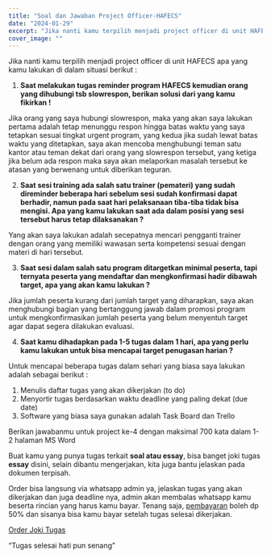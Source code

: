 ```yaml
---
title: "Soal dan Jawaban Project Officer-HAFECS"
date: "2024-01-29"
excerpt: "Jika nanti kamu terpilih menjadi project officer di unit HAFECS"
cover_image: ""
---
```


Jika nanti kamu terpilih menjadi project officer di unit HAFECS apa yang kamu lakukan di dalam situasi berikut :

1.  **Saat melakukan tugas reminder program HAFECS kemudian orang yang dihubungi tsb slowrespon, berikan solusi dari yang kamu fikirkan !**

Jika orang yang saya hubungi slowrespon, maka yang akan saya lakukan pertama adalah tetap menunggu respon hingga batas waktu yang saya tetapkan sesuai tingkat urgent program, yang kedua jika sudah lewat batas waktu yang ditetapkan, saya akan mencoba menghubungi teman satu kantor atau teman dekat dari orang yang slowrespon tersebut, yang ketiga jika belum ada respon maka saya akan melaporkan masalah tersebut ke atasan yang berwenang untuk diberikan teguran.

2.  **Saat sesi training ada salah satu trainer (pemateri) yang sudah direminder beberapa hari sebelum sesi sudah konfirmasi dapat berhadir, namun pada saat hari pelaksanaan tiba-tiba tidak bisa mengisi. Apa yang kamu lakukan saat ada dalam posisi yang sesi tersebut harus tetap dilaksanakan ?**

Yang akan saya lakukan adalah secepatnya mencari pengganti trainer dengan orang yang memiliki wawasan serta kompetensi sesuai dengan materi di hari tersebut.

3.  **Saat sesi dalam salah satu program ditargetkan minimal peserta, tapi ternyata peserta yang mendaftar dan mengkonfirmasi hadir dibawah target, apa yang akan kamu lakukan ?**

Jika jumlah peserta kurang dari jumlah target yang diharapkan, saya akan menghubungi bagian yang bertanggung jawab dalam promosi program untuk mengkonfirmasikan jumlah peserta yang belum menyentuh target agar dapat segera dilakukan evaluasi.

4.  **Saat kamu dihadapkan pada 1-5 tugas dalam 1 hari, apa yang perlu kamu lakukan untuk bisa mencapai target penugasan harian ?**

Untuk mencapai beberapa tugas dalam sehari yang biasa saya lakukan adalah sebagai berikut :

1.  Menulis daftar tugas yang akan dikerjakan (to do)
2.  Menyortir tugas berdasarkan waktu deadline yang paling dekat (due date)
3.  Software yang biasa saya gunakan adalah Task Board dan Trello

Berikan jawabanmu untuk project ke-4 dengan maksimal 700 kata dalam 1-2 halaman MS Word

Buat kamu yang punya tugas terkait **soal atau essay**, bisa banget joki tugas **essay** disini, selain dibantu mengerjakan, kita juga bantu jelaskan pada dokumen terpisah.

Order bisa langsung via whatsapp admin ya, jelaskan tugas yang akan dikerjakan dan juga deadline nya, admin akan membalas whatsapp kamu beserta rincian yang harus kamu bayar. Tenang saja, [pembayaran](https://stacktugas.id/pembayaran/) boleh dp 50% dan sisanya bisa kamu bayar setelah tugas selesai dikerjakan.

[Order Joki Tugas](https://stacktugas.id/)

“Tugas selesai hati pun senang”
